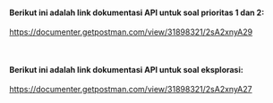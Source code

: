 
#### Berikut ini adalah link dokumentasi API untuk soal prioritas 1 dan 2:
https://documenter.getpostman.com/view/31898321/2sA2xnyA29

<br>

#### Berikut ini adalah link dokumentasi API untuk soal eksplorasi:
https://documenter.getpostman.com/view/31898321/2sA2xnyA27
